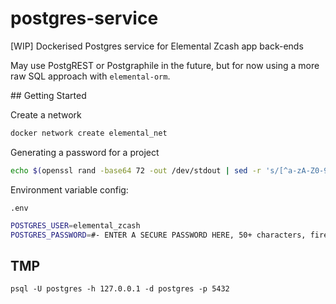 # postgres-service
[WIP] Dockerised Postgres service for Elemental Zcash app back-ends

May use PostgREST or Postgraphile in the future, but for now using a more raw SQL approach with `elemental-orm`.

## Getting Started

Create a network

```sh
docker network create elemental_net
```

Generating a password for a project

```sh
echo $(openssl rand -base64 72 -out /dev/stdout | sed -r 's/[^a-zA-Z0-9]//g' | tr -d '\n')
```

Environment variable config:

`.env`

```sh
POSTGRES_USER=elemental_zcash
POSTGRES_PASSWORD=#- ENTER A SECURE PASSWORD HERE, 50+ characters, firewall the Postgres port and implement auth rate limiting -#
```

## TMP

`psql -U postgres -h 127.0.0.1 -d postgres -p 5432`
